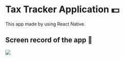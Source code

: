 # Tax Tracker Application 💵
This app made by using React Native.
## Screen record of the app 📸
<img src="https://im3.ezgif.com/tmp/ezgif-3-152a97ab87.gif">